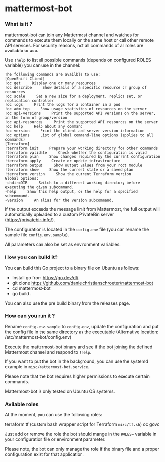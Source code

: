# mattermost-bot

### What is it ?
mattermost-bot can join any Mattermost channel and watches for commands to execute them locally on the same host or call other remote API services. For security reasons, not all commands of all roles are available to use.

Use `!help` to list all possible commands (depends on configured ROLES variable) you can use in the channel:

```
The following commands are availble to use:
[OpenShift Client]
!oc get     Display one or many resources
!oc describe     Show details of a specific resource or group of resources
!oc scale     Set a new size for a deployment, replica set, or replication controller
!oc logs     Print the logs for a container in a pod
!oc adm top     Show usage statistics of resources on the server
!oc api-versions     Print the supported API versions on the server, in the form of group/version
!oc api-resources     Print the supported API resources on the server
!oc help     Help about any command
!oc version     Print the client and server version information
!oc options     List of global command-line options (applies to all commands)
[Terraform]
!terraform init     Prepare your working directory for other commands
!terraform validate     Check whether the configuration is valid
!terraform plan     Show changes required by the current configuration
!terraform apply     Create or update infrastructure
!terraform output     Show output values from your root module
!terraform show     Show the current state or a saved plan
!terraform version     Show the current Terraform version
Global options:
-chdir=DIR     Switch to a different working directory before executing the given subcommand.
-help     Show this help output, or the help for a specified subcommand.
-version     An alias for the version subcommand.
```

If the output exceeds the message limit from Mattermost, the full output will automatically uploaded to a custom PrivateBin server (https://privatebin.info/).

The configuration is located in the `config.env` file (you can rename the sample file `config.env.sample`).

All parameters can also be set as environment variables.

### How you can build it?

You can build this Go project to a binary file on Ubuntu as follows:

* Install go from https://go.dev/dl/
* git clone https://github.com/danielchristianschroeter/mattermost-bot
* cd mattermost-bot
* go build .

You can also use the pre build binary from the releases page.

### How can you run it ?

Rename `config.env.sample` to `config.env`, update the configuration and put the config file in the same directory as the executable (Alternative location: /etc/mattermost-bot/config.env)

Execute the mattermost-bot binary and see if the bot joining the defined Mattermost channel and respond to `!help`.

If you want to put the bot in the background, you can use the systemd example in `misc/mattermost-bot.service`.

Please note that the bot requires higher permissions to execute certain commands.

Mattermost-bot is only tested on Ubuntu OS systems.

### Avilable roles

At the moment, you can use the following roles:

terraform
tf (custom bash wrapper script for Terraform `misc/tf.sh`)
oc
govc

Just add or remove the role the bot should mange in the `ROLES=` variable in your configuration file or environment parameter.

Please note, the bot can only manage the role if the binary file and a proper configuration exist for that application.
